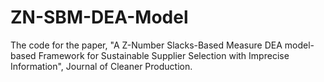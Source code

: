 # ZN-SBM-DEA-Model
The code for the paper, "A Z-Number Slacks-Based Measure DEA model-based Framework for Sustainable Supplier Selection with Imprecise Information", Journal of Cleaner Production.
